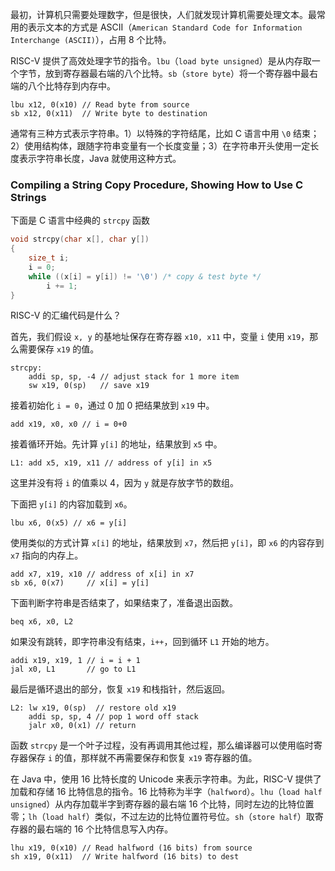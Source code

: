 最初，计算机只需要处理数字，但是很快，人们就发现计算机需要处理文本。最常用的表示文本的方式是 ASCII（`American Standard Code for Information Interchange (ASCII)`），占用 8 个比特。

RISC-V 提供了高效处理字节的指令。`lbu`（`load byte unsigned`）是从内存取一个字节，放到寄存器最右端的八个比特。`sb`（`store byte`）将一个寄存器中最右端的八个比特存到内存中。
```
lbu x12, 0(x10) // Read byte from source
sb x12, 0(x11)  // Write byte to destination
```

通常有三种方式表示字符串。1）以特殊的字符结尾，比如 C 语言中用 `\0` 结束；2）使用结构体，跟随字符串变量有一个长度变量；3）在字符串开头使用一定长度表示字符串长度，Java 就使用这种方式。

### Compiling a String Copy Procedure, Showing How to Use C Strings
下面是 C 语言中经典的 `strcpy` 函数
```c
void strcpy(char x[], char y[])
{
    size_t i;
    i = 0;
    while ((x[i] = y[i]) != '\0') /* copy & test byte */
        i += 1;
}
```
RISC-V 的汇编代码是什么？

首先，我们假设 `x, y` 的基地址保存在寄存器 `x10, x11` 中，变量 `i` 使用 `x19`，那么需要保存 `x19` 的值。
```
strcpy:
    addi sp, sp, -4 // adjust stack for 1 more item
    sw x19, 0(sp)   // save x19
```
接着初始化 `i = 0`，通过 0 加 0 把结果放到 `x19` 中。
```
add x19, x0, x0 // i = 0+0
```
接着循环开始。先计算 `y[i]` 的地址，结果放到 `x5` 中。
```
L1: add x5, x19, x11 // address of y[i] in x5
```
这里并没有将 `i` 的值乘以 4，因为 `y` 就是存放字节的数组。

下面把 `y[i]` 的内容加载到 `x6`。
```
lbu x6, 0(x5) // x6 = y[i]
```
使用类似的方式计算 `x[i]` 的地址，结果放到 `x7`，然后把 `y[i]`，即 `x6` 的内容存到 `x7` 指向的内存上。
```
add x7, x19, x10 // address of x[i] in x7
sb x6, 0(x7)     // x[i] = y[i]
```
下面判断字符串是否结束了，如果结束了，准备退出函数。
```
beq x6, x0, L2
```
如果没有跳转，即字符串没有结束，`i++`，回到循环 `L1` 开始的地方。
```
addi x19, x19, 1 // i = i + 1
jal x0, L1       // go to L1
```
最后是循环退出的部分，恢复 `x19` 和栈指针，然后返回。
```
L2: lw x19, 0(sp)  // restore old x19
    addi sp, sp, 4 // pop 1 word off stack
    jalr x0, 0(x1) // return
```
函数 `strcpy` 是一个叶子过程，没有再调用其他过程，那么编译器可以使用临时寄存器保存 `i` 的值，那样就不再需要保存和恢复 `x19` 寄存器的值。

在 Java 中，使用 16 比特长度的 Unicode 来表示字符串。为此，RISC-V 提供了加载和存储 16 比特信息的指令。16 比特称为半字（`halfword`）。`lhu`（`load half unsigned`）从内存加载半字到寄存器的最右端 16 个比特，同时左边的比特位置零；`lh`（`load half`）类似，不过左边的比特位置符号位。`sh`（`store half`）取寄存器的最右端的 16 个比特信息写入内存。
```
lhu x19, 0(x10) // Read halfword (16 bits) from source
sh x19, 0(x11)  // Write halfword (16 bits) to dest
```
